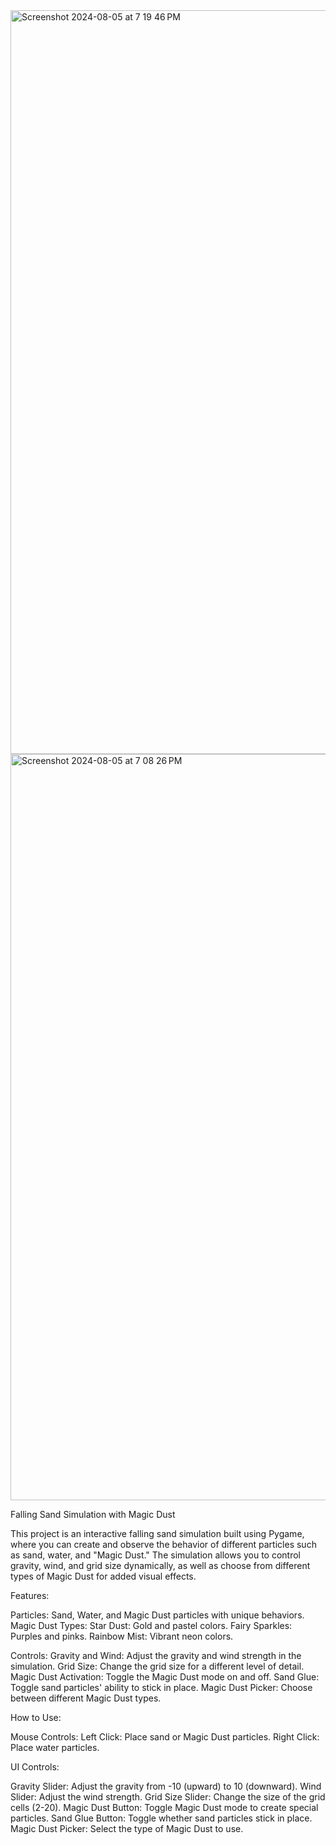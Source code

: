<img width="1190" alt="Screenshot 2024-08-05 at 7 19 46 PM" src="https://github.com/user-attachments/assets/c8f19175-d9f5-4e78-b447-1373de4f3a92">
<img width="1194" alt="Screenshot 2024-08-05 at 7 08 26 PM" src="https://github.com/user-attachments/assets/d609de4b-3016-47c0-8787-d45733378c9c">

Falling Sand Simulation with Magic Dust

This project is an interactive falling sand simulation built using Pygame, where you can create and observe the behavior of different particles such as sand, water, and "Magic Dust." The simulation allows you to control gravity, wind, and grid size dynamically, as well as choose from different types of Magic Dust for added visual effects.

Features:

Particles: Sand, Water, and Magic Dust particles with unique behaviors.
Magic Dust Types:
Star Dust: Gold and pastel colors.
Fairy Sparkles: Purples and pinks.
Rainbow Mist: Vibrant neon colors.

Controls:
Gravity and Wind: Adjust the gravity and wind strength in the simulation.
Grid Size: Change the grid size for a different level of detail.
Magic Dust Activation: Toggle the Magic Dust mode on and off.
Sand Glue: Toggle sand particles' ability to stick in place.
Magic Dust Picker: Choose between different Magic Dust types.


How to Use:

Mouse Controls:
Left Click: Place sand or Magic Dust particles.
Right Click: Place water particles.

UI Controls:

Gravity Slider: Adjust the gravity from -10 (upward) to 10 (downward).
Wind Slider: Adjust the wind strength.
Grid Size Slider: Change the size of the grid cells (2-20).
Magic Dust Button: Toggle Magic Dust mode to create special particles.
Sand Glue Button: Toggle whether sand particles stick in place.
Magic Dust Picker: Select the type of Magic Dust to use.
